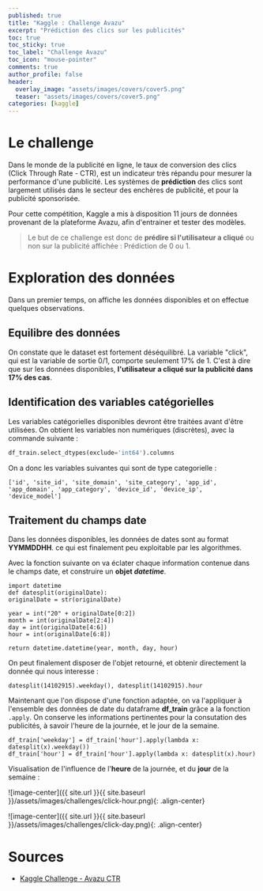 ```yaml
---
published: true
title: "Kaggle : Challenge Avazu"
excerpt: "Prédiction des clics sur les publicités"
toc: true
toc_sticky: true
toc_label: "Challenge Avazu"
toc_icon: "mouse-pointer"
comments: true
author_profile: false
header:
  overlay_image: "assets/images/covers/cover5.png"
  teaser: "assets/images/covers/cover5.png"
categories: [kaggle]
---
```


<script type="text/javascript" async
  src="https://cdn.mathjax.org/mathjax/latest/MathJax.js?config=TeX-MML-AM_CHTML">
</script>

# Le challenge

Dans le monde de la publicité en ligne, le taux de conversion des clics (Click Through Rate - CTR), est un indicateur très répandu pour mesurer la performance d'une publicité. Les systèmes de **prédiction** des clics sont largement utilisés dans le secteur des enchères de publicité, et pour la publicité sponsorisée.

Pour cette compétition, Kaggle a mis à disposition 11 jours de données provenant de la plateforme Avazu, afin d'entrainer et tester des modèles.

> Le but de ce challenge est donc de **prédire si l'utilisateur a cliqué** ou non sur la publicité affichée : Prédiction de 0 ou 1.

# Exploration des données

Dans un premier temps, on affiche les données disponibles et on effectue quelques observations.

## Equilibre des données

On constate que le dataset est fortement déséquilibré. La variable "click", qui est la variable de sortie 0/1, comporte seulement 17% de 1. C'est à dire que sur les données disponibles, **l'utilisateur a cliqué sur la publicité dans 17% des cas**.

## Identification des variables catégorielles

Les variables catégorielles disponibles devront être traitées avant d'être utilisées. On obtient les variables non numériques (discrètes), avec la commande suivante :

```python
df_train.select_dtypes(exclude='int64').columns
```

On a donc les variables suivantes qui sont de type categorielle :

```
['id', 'site_id', 'site_domain', 'site_category', 'app_id', 'app_domain', 'app_category', 'device_id', 'device_ip', 'device_model']
```

## Traitement du champs date

Dans les données disponibles, les données de dates sont au format **YYMMDDHH**. ce qui est finalement peu exploitable par les algorithmes.

Avec la fonction suivante on va éclater chaque information contenue dans le champs date, et construire un **objet *datetime***.

```
import datetime
def datesplit(originalDate):
originalDate = str(originalDate)

year = int("20" + originalDate[0:2])
month = int(originalDate[2:4])
day = int(originalDate[4:6])
hour = int(originalDate[6:8])

return datetime.datetime(year, month, day, hour)
```

On peut finalement disposer de l'objet retourné, et obtenir directement la donnée qui nous interesse :

```
datesplit(14102915).weekday(), datesplit(14102915).hour
```

Maintenant que l'on dispose d'une fonction adaptée, on va l'appliquer à l'ensemble des données de date du dataframe **df_train** grâce a la fonction `.apply`. On conserve les informations pertinentes pour la consutation des publicités, à savoir l'heure de la journée, et le jour de la semaine.

```
df_train['weekday'] = df_train['hour'].apply(lambda x: datesplit(x).weekday())
df_train['hour'] = df_train['hour'].apply(lambda x: datesplit(x).hour)
```

Visualisation de l'influence de l'**heure** de la journée, et du **jour** de la semaine :

![image-center]({{ site.url }}{{ site.baseurl }}/assets/images/challenges/click-hour.png){: .align-center}

![image-center]({{ site.url }}{{ site.baseurl }}/assets/images/challenges/click-day.png){: .align-center}


# Sources

- [Kaggle Challenge - Avazu CTR](https://www.kaggle.com/c/avazu-ctr-prediction)
